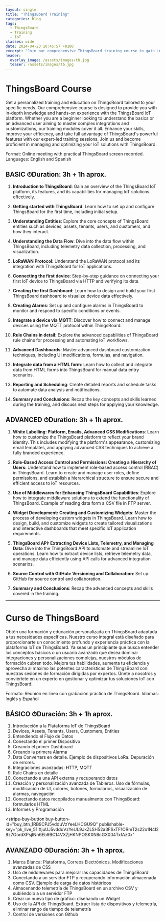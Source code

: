 ```yaml
---
layout: single
title: "ThingsBoard Training"
categories: blog
tags:
  - ThingsBoard
  - Training
  - IoT
classes: wide
date: 2024-04-23 10:46:57 +0100
excerpt: "Join our comprehensive ThingsBoard training course to gain in-depth knowledge and hands-on experience with the IoT platform. Whether you're a beginner or an advanced user, our expert-led sessions will enhance your skills and efficiency in managing and optimizing IoT solutions."
header:
  overlay_image: /assets/images/tb.jpg
  teaser: /assets/images/tb.jpg
---
```


# ThingsBoard Course

Get a personalized training and education on ThingsBoard tailored to your specific needs. Our comprehensive course is designed to provide you with in-depth knowledge and hands-on experience with the ThingsBoard IoT platform. Whether you are a beginner looking to understand the basics or an advanced user aiming to master complex integrations and customizations, our training modules cover it all. Enhance your skills, improve your efficiency, and take full advantage of ThingsBoard's powerful features with our expert-led training sessions. Join us and become proficient in managing and optimizing your IoT solutions with ThingsBoard.

Format: Online meeting with practical ThingsBoard screen recorded.
Languages: English and Spanish

## BASIC ⏱Duration: 3h + 1h aprox.

1. **Introduction to ThingsBoard**: Gain an overview of the ThingsBoard IoT platform, its features, and its capabilities for managing IoT solutions effectively.

2. **Getting started with ThingsBoard**: Learn how to set up and configure ThingsBoard for the first time, including initial setup.

3. **Understanding Entities**: Explore the core concepts of ThingsBoard entities such as devices, assets, tenants, users, and customers, and how they interact.

4. **Understanding the Data Flow**: Dive into the data flow within ThingsBoard, including telemetry data collection, processing, and visualization.

5. **LoRaWAN Protocol**: Understand the LoRaWAN protocol and its integration with ThingsBoard for IoT applications.

6. **Connecting the first device**: Step-by-step guidance on connecting your first IoT device to ThingsBoard via HTTP and verifying its data.

7. **Creating the first Dashboard**: Learn how to design and build your first ThingsBoard dashboard to visualize device data effectively.

8. **Creating Alarms**: Set up and configure alarms in ThingsBoard to monitor and respond to specific conditions or events.

9. **Integrate a device via MQTT**: Discover how to connect and manage devices using the MQTT protocol within ThingsBoard.

10. **Rule Chains in detail**: Explore the advanced capabilities of ThingsBoard rule chains for processing and automating IoT workflows.

11. **Advanced Dashboards**: Master advanced dashboard customization techniques, including UI modifications, formulas, and navigation.

12. **Integrate data from a HTML form**: Learn how to collect and integrate data from HTML forms into ThingsBoard for manual data entry scenarios.

13. **Reporting and Scheduling**: Create detailed reports and schedule tasks to automate data analysis and notifications.

14. **Summary and Conclusions**: Recap the key concepts and skills learned during the training, and discuss next steps for applying your knowledge.

## ADVANCED ⏱Duration: 3h + 1h aprox.

1. **White Labelling: Platform, Emails, Advanced CSS Modifications**: Learn how to customize the ThingsBoard platform to reflect your brand identity. This includes modifying the platform's appearance, customizing email templates, and applying advanced CSS techniques to achieve a fully branded experience.

2. **Role-Based Access Control and Permissions: Creating a Hierarchy of Users**: Understand how to implement role-based access control (RBAC) in ThingsBoard. Learn to create and manage user roles, define permissions, and establish a hierarchical structure to ensure secure and efficient access to IoT resources.

3. **Use of Middlewares for Enhancing ThingsBoard Capabilities**: Explore how to integrate middleware solutions to extend the functionality of ThingsBoard. Example of reading data form a CSV file in FTP server.

4. **Widget Development: Creating and Customizing Widgets**: Master the process of developing custom widgets in ThingsBoard. Learn how to design, build, and customize widgets to create tailored visualizations and interactive dashboards that meet specific IoT application requirements.

5. **ThingsBoard API: Extracting Device Lists, Telemetry, and Managing Data**: Dive into the ThingsBoard API to automate and streamline IoT operations. Learn how to extract device lists, retrieve telemetry data, and manage data efficiently using API calls for advanced integration scenarios.

6. **Source Control with GitHub: Versioning and Collaboration**: Set up GitHub for source control and collaboration.

7. **Summary and Conclusions**: Recap the advanced concepts and skills covered in the training.

<script async src="https://js.stripe.com/v3/pricing-table.js"></script>

<stripe-pricing-table pricing-table-id="prctbl_1RB9sfJ5vdduVzYeu09DRHuT"
publishable-key="pk_live_51IXjuUJ5vdduVzYeUL9JkZLSH52a3FSxTF1ORmT2s22o1N4l28z7OordXPsjINn6Eb9BC14VXZjHKNPOSKXN8cGX004TxfAz0x">
</stripe-pricing-table>

---

# Curso de ThingsBoard

Obtén una formación y educación personalizada en ThingsBoard adaptada a tus necesidades específicas. Nuestro curso integral está diseñado para proporcionarte un conocimiento profundo y experiencia práctica con la plataforma IoT de ThingsBoard. Ya seas un principiante que busca entender los conceptos básicos o un usuario avanzado que desea dominar integraciones y personalizaciones complejas, nuestros módulos de formación cubren todo. Mejora tus habilidades, aumenta tu eficiencia y aprovecha al máximo las potentes características de ThingsBoard con nuestras sesiones de formación dirigidas por expertos. Únete a nosotros y conviértete en un experto en gestionar y optimizar tus soluciones IoT con ThingsBoard.

Formato: Reunión en línea con grabación práctica de ThingsBoard.
Idiomas: Inglés y Español

## BÁSICO ⏱Duración: 3h + 1h aprox.

1. Introducción a la Plataforma IoT de ThingsBoard
2. Devices, Assets, Tenants, Users, Customers, Entities
3. Entendiendo el Flujo de Datos
4. Conectando el primer Dispositivo
5. Creando el primer Dashboard
6. Creando la primera Alarma
7. Data Converters en detalle. Ejemplo de dispositivos LoRa. Depuración de errores.
8. Integraciones avanzadas: HTTP, MQTT
9. Rule Chains en detalle
10. Conectando a una API externa y recuperando datos
11. Creación y personalización avanzada de Tableros. Uso de fórmulas, modificación de UI, colores,
    botones, formularios, visualización de alarmas, navegación
12. Conectando datos recopilados manualmente con ThingsBoard: formularios HTML
13. Informes y Programación

<script async
  src="https://js.stripe.com/v3/buy-button.js">
</script>

<stripe-buy-button
buy-button-id="buy_btn_1RB9CPJ5vdduVzYeeLHCGU9Q"
publishable-key="pk_live_51IXjuUJ5vdduVzYeUL9JkZLSH52a3FSxTF1ORmT2s22o1N4l28z7OordXPsjINn6Eb9BC14VXZjHKNPOSKXN8cGX004TxfAz0x"

> </stripe-buy-button>

## AVANZADO ⏱Duración: 3h + 1h aprox.

1. Marca Blanca: Plataforma, Correos Electrónicos. Modificaciones avanzadas de CSS
2. Uso de middlewares para mejorar las capacidades de ThingsBoard
3. Conectando a un servidor FTP y recuperando información almacenada como CSV. Ejemplo de
   carga de datos históricos
4. Almacenando telemetría de ThingsBoard en un archivo CSV y subiéndolo a un servidor FTP
5. Crear un nuevo tipo de gráfico: diseñando un Widget
6. Uso de la API de ThingsBoard. Extraer lista de dispositivos y telemetría, eliminar rango de tiempo de telemetría
7. Control de versiones con Github
